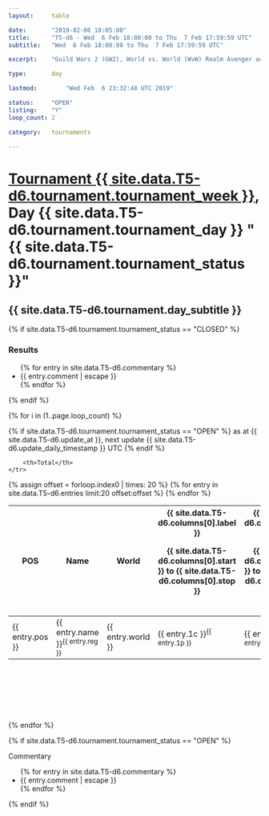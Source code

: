```yaml
---
layout: 	table

date: 		"2019-02-06 18:05:00"
title: 		"T5-d6 - Wed  6 Feb 18:00:00 to Thu  7 Feb 17:59:59 UTC"
subtitle: 	"Wed  6 Feb 18:00:00 to Thu  7 Feb 17:59:59 UTC"

excerpt:    "Guild Wars 2 (GW2), World vs. World (WvW) Realm Avenger achivement Tournament. \"Every Kill Counts\""

type:       day

lastmod: 		"Wed Feb  6 23:32:48 UTC 2019"

status:     "OPEN"
listing:    "Y"
loop_count: 2

category: 	tournaments

---
```

<div class="table_header">
    <h1><a href="{{ site.data.T5-d6.tournament.week_url }}">Tournament {{ site.data.T5-d6.tournament.tournament_week }}</a>, Day {{ site.data.T5-d6.tournament.tournament_day }} "{{ site.data.T5-d6.tournament.tournament_status }}"</h1>
    <h2>{{ site.data.T5-d6.tournament.day_subtitle }}</h2> 
</div>

{% if site.data.T5-d6.tournament.tournament_status == "CLOSED" %} 
<div class="commentary">
  <h3>Results</h3>
  <ul>
    {% for entry in site.data.T5-d6.commentary %}
    <li class="commentary_list">{{ entry.comment | escape }}</li>
    {% endfor %}
  </ul>
</div>
{% endif %}


{% for i in (1..page.loop_count) %}

{% if site.data.T5-d6.tournament.tournament_status == "OPEN" %} 
<span class="table_nextupdate">as at {{ site.data.T5-d6.update_at }}, next update {{ site.data.T5-d6.update_daily_timestamp }} UTC</span> 
{% endif %}

<table class="day_table">
  <colgroup>
    <col style="width:18px">
    <col style="width:55px">
    <col style="width:55px">
    <col style="width:12px">
    <col style="width:12px">
    <col style="width:12px">
    <col style="width:12px">
    <col style="width:12px">
    <col style="width:12px">
    <col style="width:12px">
    <col style="width:12px">
    <col style="width:12px">
    <col style="width:12px">
    <col style="width:12px">
    <col style="width:12px">
    <col style="width:12px">
    <col style="width:12px">
    <col style="width:12px">
    <col style="width:12px">
    <col style="width:12px">
    <col style="width:12px">
    <col style="width:12px">
    <col style="width:12px">
    <col style="width:12px">
    <col style="width:12px">
    <col style="width:12px">
    <col style="width:12px">
    <col style="width:18px">
  </colgroup>  
  <thead>
    <tr>
        <th>POS</th>
        <th class="AlignLeft">Name</th>
        <th class="AlignLeft">World</th>

<th><div class="label">{{ site.data.T5-d6.columns[0].label }}<p class="onhover">{{ site.data.T5-d6.columns[0].start }} to {{ site.data.T5-d6.columns[0].stop }}</p></div>​</th>
<th><div class="label">{{ site.data.T5-d6.columns[1].label }}<p class="onhover">{{ site.data.T5-d6.columns[1].start }} to {{ site.data.T5-d6.columns[1].stop }}</p></div>​</th>
<th><div class="label">{{ site.data.T5-d6.columns[2].label }}<p class="onhover">{{ site.data.T5-d6.columns[2].start }} to {{ site.data.T5-d6.columns[2].stop }}</p></div>​</th>
<th><div class="label">{{ site.data.T5-d6.columns[3].label }}<p class="onhover">{{ site.data.T5-d6.columns[3].start }} to {{ site.data.T5-d6.columns[3].stop }}</p></div>​</th>
<th><div class="label">{{ site.data.T5-d6.columns[4].label }}<p class="onhover">{{ site.data.T5-d6.columns[4].start }} to {{ site.data.T5-d6.columns[4].stop }}</p></div>​</th>
<th><div class="label">{{ site.data.T5-d6.columns[5].label }}<p class="onhover">{{ site.data.T5-d6.columns[5].start }} to {{ site.data.T5-d6.columns[5].stop }}</p></div>​</th>
<th><div class="label">{{ site.data.T5-d6.columns[6].label }}<p class="onhover">{{ site.data.T5-d6.columns[6].start }} to {{ site.data.T5-d6.columns[6].stop }}</p></div>​</th>
<th><div class="label">{{ site.data.T5-d6.columns[7].label }}<p class="onhover">{{ site.data.T5-d6.columns[7].start }} to {{ site.data.T5-d6.columns[7].stop }}</p></div>​</th>
<th><div class="label">{{ site.data.T5-d6.columns[8].label }}<p class="onhover">{{ site.data.T5-d6.columns[8].start }} to {{ site.data.T5-d6.columns[8].stop }}</p></div>​</th>
<th><div class="label">{{ site.data.T5-d6.columns[9].label }}<p class="onhover">{{ site.data.T5-d6.columns[9].start }} to {{ site.data.T5-d6.columns[9].stop }}</p></div>​</th>
<th><div class="label">{{ site.data.T5-d6.columns[10].label }}<p class="onhover">{{ site.data.T5-d6.columns[10].start }} to {{ site.data.T5-d6.columns[10].stop }}</p></div>​</th>

<th><div class="label">{{ site.data.T5-d6.columns[11].label }}<p class="onhover">{{ site.data.T5-d6.columns[11].start }} to {{ site.data.T5-d6.columns[11].stop }}</p></div>​</th>
<th><div class="label">{{ site.data.T5-d6.columns[12].label }}<p class="onhover">{{ site.data.T5-d6.columns[12].start }} to {{ site.data.T5-d6.columns[12].stop }}</p></div>​</th>
<th><div class="label">{{ site.data.T5-d6.columns[13].label }}<p class="onhover">{{ site.data.T5-d6.columns[13].start }} to {{ site.data.T5-d6.columns[13].stop }}</p></div>​</th>
<th><div class="label">{{ site.data.T5-d6.columns[14].label }}<p class="onhover">{{ site.data.T5-d6.columns[14].start }} to {{ site.data.T5-d6.columns[14].stop }}</p></div>​</th>
<th><div class="label">{{ site.data.T5-d6.columns[15].label }}<p class="onhover">{{ site.data.T5-d6.columns[15].start }} to {{ site.data.T5-d6.columns[15].stop }}</p></div>​</th>
<th><div class="label">{{ site.data.T5-d6.columns[16].label }}<p class="onhover">{{ site.data.T5-d6.columns[16].start }} to {{ site.data.T5-d6.columns[16].stop }}</p></div>​</th>
<th><div class="label">{{ site.data.T5-d6.columns[17].label }}<p class="onhover">{{ site.data.T5-d6.columns[17].start }} to {{ site.data.T5-d6.columns[17].stop }}</p></div>​</th>
<th><div class="label">{{ site.data.T5-d6.columns[18].label }}<p class="onhover">{{ site.data.T5-d6.columns[18].start }} to {{ site.data.T5-d6.columns[18].stop }}</p></div>​</th>
<th><div class="label">{{ site.data.T5-d6.columns[19].label }}<p class="onhover">{{ site.data.T5-d6.columns[19].start }} to {{ site.data.T5-d6.columns[19].stop }}</p></div>​</th>
<th><div class="label">{{ site.data.T5-d6.columns[20].label }}<p class="onhover">{{ site.data.T5-d6.columns[20].start }} to {{ site.data.T5-d6.columns[20].stop }}</p></div>​</th>

<th><div class="label">{{ site.data.T5-d6.columns[21].label }}<p class="onhover">{{ site.data.T5-d6.columns[21].start }} to {{ site.data.T5-d6.columns[21].stop }}</p></div>​</th>
<th><div class="label">{{ site.data.T5-d6.columns[22].label }}<p class="onhover">{{ site.data.T5-d6.columns[22].start }} to {{ site.data.T5-d6.columns[22].stop }}</p></div>​</th>
<th><div class="label">{{ site.data.T5-d6.columns[23].label }}<p class="onhover">{{ site.data.T5-d6.columns[23].start }} to {{ site.data.T5-d6.columns[23].stop }}</p></div>​</th>

        <th>Total</th>
    </tr>
  </thead>
  {% assign offset = forloop.index0 | times: 20 %}
<tbody>
{% for entry in site.data.T5-d6.entries limit:20 offset:offset %}
  <tr>
    <td class="pl{{ entry.pos }}">{{ entry.pos }}</td>
    <td class="AlignLeft">{{ entry.name }}<sup>{{ entry.reg }}</sup></td>
    <td class="AlignLeft">{{ entry.world }}</td>
    <td class="pl{{ entry.1p }}">{{ entry.1c }}<sup>{{ entry.1p }}</sup></td>
    <td class="pl{{ entry.2p }}">{{ entry.2c }}<sup>{{ entry.2p }}</sup></td>
    <td class="pl{{ entry.3p }}">{{ entry.3c }}<sup>{{ entry.3p }}</sup></td>
    <td class="pl{{ entry.4p }}">{{ entry.4c }}<sup>{{ entry.4p }}</sup></td>
    <td class="pl{{ entry.5p }}">{{ entry.5c }}<sup>{{ entry.5p }}</sup></td>
    <td class="pl{{ entry.6p }}">{{ entry.6c }}<sup>{{ entry.6p }}</sup></td>
    <td class="pl{{ entry.7p }}">{{ entry.7c }}<sup>{{ entry.7p }}</sup></td>
    <td class="pl{{ entry.8p }}">{{ entry.8c }}<sup>{{ entry.8p }}</sup></td>
    <td class="pl{{ entry.9p }}">{{ entry.9c }}<sup>{{ entry.9p }}</sup></td>
    <td class="pl{{ entry.10p }}">{{ entry.10c }}<sup>{{ entry.10p }}</sup></td>
    <td class="pl{{ entry.11p }}">{{ entry.11c }}<sup>{{ entry.11p }}</sup></td>
    <td class="pl{{ entry.12p }}">{{ entry.12c }}<sup>{{ entry.12p }}</sup></td>
    <td class="pl{{ entry.13p }}">{{ entry.13c }}<sup>{{ entry.13p }}</sup></td>
    <td class="pl{{ entry.14p }}">{{ entry.14c }}<sup>{{ entry.14p }}</sup></td>
    <td class="pl{{ entry.15p }}">{{ entry.15c }}<sup>{{ entry.15p }}</sup></td>
    <td class="pl{{ entry.16p }}">{{ entry.16c }}<sup>{{ entry.16p }}</sup></td>
    <td class="pl{{ entry.17p }}">{{ entry.17c }}<sup>{{ entry.17p }}</sup></td>
    <td class="pl{{ entry.18p }}">{{ entry.18c }}<sup>{{ entry.18p }}</sup></td>
    <td class="pl{{ entry.19p }}">{{ entry.19c }}<sup>{{ entry.19p }}</sup></td>
    <td class="pl{{ entry.20p }}">{{ entry.20c }}<sup>{{ entry.20p }}</sup></td>
    <td class="pl{{ entry.21p }}">{{ entry.21c }}<sup>{{ entry.21p }}</sup></td>
    <td class="pl{{ entry.22p }}">{{ entry.22c }}<sup>{{ entry.22p }}</sup></td>
    <td class="pl{{ entry.23p }}">{{ entry.23c }}<sup>{{ entry.23p }}</sup></td>
    <td class="pl{{ entry.24p }}">{{ entry.24c }}<sup>{{ entry.24p }}</sup></td>
    <td>{{ entry.total }}</td>
  </tr>
{% endfor %}  
</tbody>
</table>
<div class="leaderboard">
  <script async src="//pagead2.googlesyndication.com/pagead/js/adsbygoogle.js"></script>
  <!-- 728x90 -->
  <ins class="adsbygoogle"
       style="display:inline-block;width:728px;height:90px"
       data-ad-client="ca-pub-3274917281288240"
       data-ad-slot="3870538733"></ins>
  <script>
  (adsbygoogle = window.adsbygoogle || []).push({});
  </script>    
</div>
<br />
{% endfor %}

{% if site.data.T5-d6.tournament.tournament_status == "OPEN" %} 
<div class="commentary">
  <span class="commentary_title">Commentary</span>
  <ul>
    {% for entry in site.data.T5-d6.commentary %}
    <li class="commentary_list">{{ entry.comment | escape }}</li>
    {% endfor %}
  </ul>
</div>
{% endif %}


